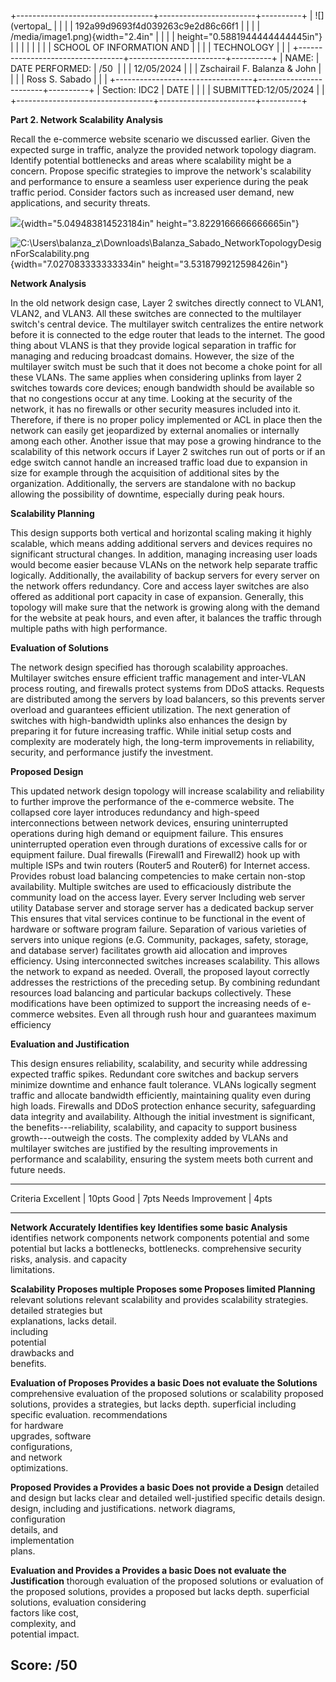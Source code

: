 +----------------------------------+------------------------+----------+
| ![](vertopal_                    |                        |          |
| 192a99d9693f4d039263c9e2d86c66f1 |                        |          |
| /media/image1.png){width="2.4in" |                        |          |
| height="0.5881944444444445in"}   |                        |          |
|                                  |                        |          |
| SCHOOL OF INFORMATION AND        |                        |          |
| TECHNOLOGY                       |                        |          |
+----------------------------------+------------------------+----------+
| NAME:                            | DATE PERFORMED:        | /50      |
|                                  | 12/05/2024             |          |
| Zschairail F. Balanza & John     |                        |          |
| Ross S. Sabado                   |                        |          |
+----------------------------------+------------------------+----------+
| Section: IDC2                    | DATE                   |          |
|                                  | SUBMITTED:12/05/2024   |          |
+----------------------------------+------------------------+----------+

**Part 2. Network Scalability Analysis**

Recall the e-commerce website scenario we discussed earlier. Given the
expected surge in traffic, analyze the provided network topology
diagram. Identify potential bottlenecks and areas where scalability
might be a concern. Propose specific strategies to improve the
network\'s scalability and performance to ensure a seamless user
experience during the peak traffic period. Consider factors such as
increased user demand, new applications, and security threats.

![](vertopal_192a99d9693f4d039263c9e2d86c66f1/media/image2.webp){width="5.049483814523184in"
height="3.8229166666666665in"}

![C:\\Users\\balanza_z\\Downloads\\Balanza_Sabado_NetworkTopologyDesignForScalability.png](vertopal_192a99d9693f4d039263c9e2d86c66f1/media/image3.png){width="7.027083333333334in"
height="3.5318799212598426in"}

**Network Analysis**

In the old network design case, Layer 2 switches directly connect to
VLAN1, VLAN2, and VLAN3. All these switches are connected to the
multilayer switch\'s central device. The multilayer switch centralizes
the entire network before it is connected to the edge router that leads
to the internet. The good thing about VLANS is that they provide logical
separation in traffic for managing and reducing broadcast domains.
However, the size of the multilayer switch must be such that it does not
become a choke point for all these VLANs. The same applies when
considering uplinks from layer 2 switches towards core devices; enough
bandwidth should be available so that no congestions occur at any time.
Looking at the security of the network, it has no firewalls or other
security measures included into it. Therefore, if there is no proper
policy implemented or ACL in place then the network can easily get
jeopardized by external anomalies or internally among each other.
Another issue that may pose a growing hindrance to the scalability of
this network occurs if Layer 2 switches run out of ports or if an edge
switch cannot handle an increased traffic load due to expansion in size
for example through the acquisition of additional sites by the
organization. Additionally, the servers are standalone with no backup
allowing the possibility of downtime, especially during peak hours.

**Scalability Planning**

This design supports both vertical and horizontal scaling making it
highly scalable, which means adding additional servers and devices
requires no significant structural changes. In addition, managing
increasing user loads would become easier because VLANs on the network
help separate traffic logically. Additionally, the availability of
backup servers for every server on the network offers redundancy. Core
and access layer switches are also offered as additional port capacity
in case of expansion. Generally, this topology will make sure that the
network is growing along with the demand for the website at peak hours,
and even after, it balances the traffic through multiple paths with high
performance.

**Evaluation of Solutions**

The network design specified has thorough scalability approaches.
Multilayer switches ensure efficient traffic management and inter-VLAN
process routing, and firewalls protect systems from DDoS attacks.
Requests are distributed among the servers by load balancers, so this
prevents server overload and guarantees efficient utilization. The next
generation of switches with high-bandwidth uplinks also enhances the
design by preparing it for future increasing traffic. While initial
setup costs and complexity are moderately high, the long-term
improvements in reliability, security, and performance justify the
investment.

**Proposed Design**

This updated network design topology will increase scalability and
reliability to further improve the performance of the e-commerce
website. The collapsed core layer introduces redundancy and high-speed
interconnections between network devices, ensuring uninterrupted
operations during high demand or equipment failure. This ensures
uninterrupted operation even through durations of excessive calls for or
equipment failure. Dual firewalls (Firewall1 and Firewall2) hook up with
multiple ISPs and twin routers (Router5 and Router6) for Internet
access. Provides robust load balancing competencies to make certain
non-stop availability. Multiple switches are used to efficaciously
distribute the community load on the access layer. Every server
Including web server utility Database server and storage server has a
dedicated backup server This ensures that vital services continue to be
functional in the event of hardware or software program failure.
Separation of various varieties of servers into unique regions (e.G.
Community, packages, safety, storage, and database server) facilitates
growth aid allocation and improves efficiency. Using interconnected
switches increases scalability. This allows the network to expand as
needed. Overall, the proposed layout correctly addresses the
restrictions of the preceding setup. By combining redundant resources
load balancing and particular backups collectively. These modifications
have been optimized to support the increasing needs of e-commerce
websites. Even all through rush hour and guarantees maximum efficiency

**Evaluation and Justification**

This design ensures reliability, scalability, and security while
addressing expected traffic spikes. Redundant core switches and backup
servers minimize downtime and enhance fault tolerance. VLANs logically
segment traffic and allocate bandwidth efficiently, maintaining quality
even during high loads. Firewalls and DDoS protection enhance security,
safeguarding data integrity and availability. Although the initial
investment is significant, the benefits---reliability, scalability, and
capacity to support business growth---outweigh the costs. The complexity
added by VLANs and multilayer switches are justified by the resulting
improvements in performance and scalability, ensuring the system meets
both current and future needs.

  ------------------------------------------------------------------------------
  Criteria          Excellent \| 10pts Good \| 7pts        Needs Improvement \|
                                                           4pts
  ----------------- ------------------ ------------------- ---------------------
  **Network         Accurately         Identifies key      Identifies some basic
  Analysis**        identifies         network components  network components
                    potential          and some potential  but lacks a
                    bottlenecks,       bottlenecks.        comprehensive
                    security risks,                        analysis.
                    and capacity                           
                    limitations.                           

  **Scalability     Proposes multiple  Proposes some       Proposes limited
  Planning**        relevant solutions relevant            scalability
                    and provides       scalability         strategies.
                    detailed           strategies but      
                    explanations,      lacks detail.       
                    including                              
                    potential                              
                    drawbacks and                          
                    benefits.                              

  **Evaluation of   Proposes           Provides a basic    Does not evaluate the
  Solutions**       comprehensive      evaluation of the   proposed solutions or
                    scalability        proposed solutions, provides a
                    strategies,        but lacks depth.    superficial
                    including specific                     evaluation.
                    recommendations                        
                    for hardware                           
                    upgrades, software                     
                    configurations,                        
                    and network                            
                    optimizations.                         

  **Proposed        Provides a         Provides a basic    Does not provide a
  Design**          detailed and       design but lacks    clear and detailed
                    well-justified     specific details    design.
                    design, including  and justifications. 
                    network diagrams,                      
                    configuration                          
                    details, and                           
                    implementation                         
                    plans.                                 

  **Evaluation and  Provides a         Provides a basic    Does not evaluate the
  Justification**   thorough           evaluation of the   proposed solutions or
                    evaluation of the  proposed solutions, provides a
                    proposed           but lacks depth.    superficial
                    solutions,                             evaluation
                    considering                            
                    factors like cost,                     
                    complexity, and                        
                    potential impact.                      

  Score:                                                   /50
  ------------------------------------------------------------------------------
